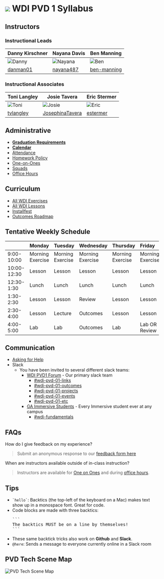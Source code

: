 # ![](https://camo.githubusercontent.com/6ce15b81c1f06d716d753a61f5db22375fa684da/68747470733a2f2f67612d646173682e73332e616d617a6f6e6177732e636f6d2f70726f64756374696f6e2f6173736574732f6c6f676f2d39663838616536633963333837313639306533333238306663663535376633332e706e67) WDI PVD 1 Syllabus

## Instructors 
### Instructional Leads
| Danny Kirschner | Nayana Davis | Ben Manning
| --- | --- | ---
| ![Danny](https://avatars3.githubusercontent.com/u/58710?v=3&s=100) | ![Nayana](https://avatars2.githubusercontent.com/u/6817544?v=3&s=100) | ![Ben](https://avatars2.githubusercontent.com/u/8397980?v=3&s=100)
| [danman01](https://github.com/danman01) | [nayana487](https://github.com/nayana487) | [ben-manning](https://github.com/ben-manning)

### Instructional Associates

| Toni Langley | Josie Tavera | Eric Stermer
| --- | --- | ---
| ![Toni](https://avatars0.githubusercontent.com/u/13801825?v=3&s=100) | ![Josie](https://avatars2.githubusercontent.com/u/15881366?v=3&s=100) | ![Eric](https://avatars0.githubusercontent.com/u/17515551?v=3&s=100)
| [tvlangley](https://github.com/tvlangley) | [JosephinaTavera](https://github.com/JosephinaTavera) | [estermer](https://github.com/estermer)

## Administrative

- **[Graduation Requirements](graduation-requirements.md)**
- **[Calendar](https://ga-wdi-pvd.github.io/pvd-01-source-of-all-truth/)**
- [Attendance](attendance.md)
- [Homework Policy](homework-policy.md)
- [One-on-Ones](one-on-ones.md)
- [Squads](https://tvlangley.github.io/podSquads/)
- [Office Hours](office-hours.md)

## Curriculum

- [All WDI Exercises](http://repotagger.github.io?name=ga-wdi-exercises)
- [All WDI Lessons](http://repotagger.github.io?name=ga-wdi-lessons)
- [Installfest](https://github.com/ga-dc/installfest)
- [Outcomes Roadmap](https://docs.google.com/document/d/1dTtTYLM6Ev6XUvmWm4iuxhC-wTMuTllqXR2CNoDJ_Ik/edit)

## Tentative Weekly Schedule

|  | Monday                 | Tuesday | Wednesday                 |Thursday         |  Friday
| :-----            |:-----                 |:-----   |:-----                     |:-----         |:-----
| 9:00-10:00     | Morning Exercise                | Morning Exercise     | Morning Exercise | Morning Exercise| Morning Exercise |
| 10:00-12:30     | Lesson  | Lesson      | Lesson    | Lesson | Lesson |
| 12:30-1:30      | Lunch                 | Lunch      | Lunch | Lunch | Lunch |
| 1:30-2:30 | Lesson  |  Lesson        | Review |  Lesson | Lesson  |
| 2:30-4:00       | Lesson     | Lecture       | Outcomes | Lesson | Lesson  |
| 4:00-5:00| Lab | Lab | Outcomes| Lab | Lab OR Review |


## Communication

- [Asking for Help](asking-for-help.md)
- Slack
  - You have been invited to several different slack teams:
    - [WDI PVD1 Forum](https://ga-students.slack.com/messages/wdi-pvd-01-forum/) - Our primary slack team
      - [#wdi-pvd-01-links](https://ga-students.slack.com/messages/wdi-pvd-01-links)
      - [#wdi-pvd-01-outcomes](https://ga-students.slack.com/messages/wdi-pvd-01-outcomes)
      - [#wdi-pvd-01-projects](https://ga-students.slack.com/messages/wdi-pvd-01-projects)
      - [#wdi-pvd-01-events](https://ga-students.slack.com/messages/wdi-pvd-01-events)
      - [#wdi-pvd-01-etc](https://ga-students.slack.com/messages/wdi-pvd-01-etc)
    - [GA Immersive Students](https://ga-students.slack.com) - Every Immersive student ever at any campus
      - [#wdi-fundamentals](https://ga-students.slack.com/messages/wdi-fundamentals/)

## FAQs

How do I give feedback on my experience?

> Submit an anonymous response to our [feedback form here](https://docs.google.com/forms/u/1/d/10uz4L2kuKBrnIeGQmabJtihytdhHseKPksIhv-ItnwQ)

When are instructors available outside of in-class instruction?

> Instructors are available for [One on Ones](one-on-ones.md) and during [office hours](office-hours.md).

## Tips

- <code>&grave;hello&grave;</code>: Backtics (the top-left of the keyboard on a Mac) makes text show up in a monospace font. Great for code.
- Code blocks are made with three backtics:
  <pre>
  &grave;&grave;&grave;
  The backtics MUST be on a line by themselves!
  &grave;&grave;&grave;
  </pre>
- These same backtick tricks also work on **Github** and **Slack**.
- `@here`: Sends a message to everyone currently online in a Slack room

## PVD Tech Scene Map
![PVD Tech Scene Map](https://dx0qysuen8cbs.cloudfront.net/assets/fat_rabbit/jobs/startup_map-9d8bc7a414f1f62337e7a6f9388af4a4da01abf75f92a10efc62188cb028b98d.jpg)
